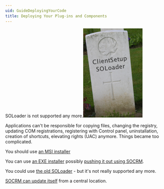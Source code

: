 ```yaml
---
uid: GuideDeployingYourCode
title: Deploying Your Plug-ins and Components
---
```


SOLoader is not supported any more.![](../../images/rip.soloader.png)

Applications can't be responsible for copying files, changing the registry, updating COM registrations, registering with Control panel, uninstallation, creation of shortcuts, elevating rights (UAC) anymore. Things became too complicated.



You should use [an MSI installer](@guideUsingMSI)

You can use [an EXE installer](@guideDeployUsingNSIS) possibly [pushing it out using SOCRM](@guideDeployUsingSOCRM).

You could use [the old SOLoader](@guideDeploySoLoader) - but it's not really supported any more.



[SOCRM can update itself](@guideDeploySOCRMSelfUpdate) from a central location.